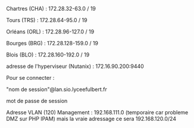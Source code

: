 
Chartres (CHA) : 172.28.32-63.0 / 19 <br>

Tours (TRS) : 172.28.64-95.0 / 19 <br>

Orléans (ORL) : 172.28.96-127.0 / 19 <br>

Bourges (BRG) : 172.28.128-159.0 / 19 <br>

Blois (BLO) : 172.28.160-192.0 / 19 <br>

adresse de l'hyperviseur (Nutanix) : 172.16.90.200:9440 <br>

Pour se connecter : <br>

"nom de session"@lan.sio.lyceefulbert.fr <br>

mot de passe de session <br>

Adresse VLAN (120) Management : 192.168.111.0 (temporaire car probleme DMZ sur PHP IPAM) mais la vraie adressage ce sera 192.168.120.0/24